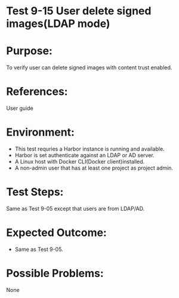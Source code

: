 Test 9-15 User delete signed images(LDAP mode)
=======

# Purpose:

To verify user can delete signed images with content trust enabled.

# References:
User guide

# Environment:

* This test requries a Harbor instance is running and available.  
* Harbor is set authenticate against an LDAP or AD server.  
* A Linux host with Docker CLI(Docker client)installed.  
* A non-admin user that has at least one project as project admin.

# Test Steps:

Same as Test 9-05 except that users are from LDAP/AD.

# Expected Outcome:

* Same as Test 9-05.

# Possible Problems:
None
